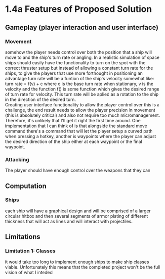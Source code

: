 # 1.4a Features of Proposed Solution

## Gameplay (player interaction and user interface)

### Movement

somehow the player needs control over both the position that a ship will move to and the ship's turn rate or angling. In a realistic simulation of space ships should easily have the functionality to turn on the spot with the correct thruster setup but instead of allowing a constant turn rate for the ships, to give the players that use more forthought in positioning an advantage turn rate will be a funtion of the ship's velocity somewhat like: turn rate = f(v) + c where c is the base turn rate when stationary, v is the velocity and the function f() is some function which gives the desired range of turn rate for velocity. This turn rate will be aplied as a rotation to the ship in the direction of the desired turn.\
Creating user interface functionality to allow the player control over this is a challenge, the end result needs to allow the player precision in movement (this is absolutely critical) and also not require too much micromanagement. Therefore, it's unlikely that I'll get it right the first time around. One implementation that I can think of is that alongside the standard move command there's a command that will let the player setup a curved path when pressing a hotkey, another is waypoints where the player can adjust the desired direction of the ship either at each waypoint or the final waypoint.

### Attacking

The player should have enough control over the weapons that they can&#x20;



## Computation

### Ships

each ship will have a graphical design and will be comprised of a larger circular hitbox and then several segments of armor plating of different thickness that will act as lines and will interact with projectiles.

## Limitations

### Limitation 1: Classes

it would take too long to implement enough ships to make ship classes viable. Unfortunately this means that the completed project won't be the full vision of what I inteded&#x20;
